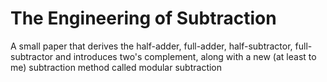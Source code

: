# The Engineering of Subtraction
A small paper that derives the half-adder, full-adder, half-subtractor, full-subtractor and introduces two's complement, along with a new (at least to me) subtraction method called modular subtraction

